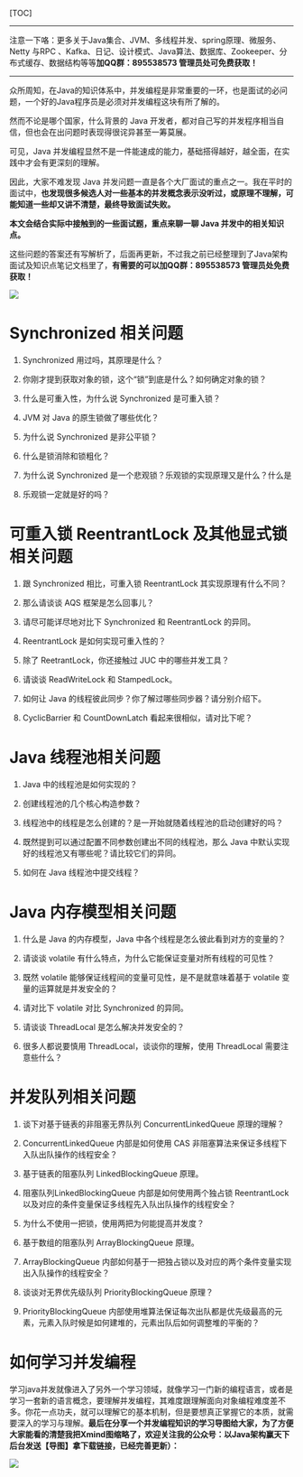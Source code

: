 [TOC]

------

注意一下咯：更多关于Java集合、JVM、多线程并发、spring原理、微服务、Netty 与RPC 、Kafka、日记、设计模式、Java算法、数据库、Zookeeper、分布式缓存、数据结构等等**加QQ群：895538573 管理员处可免费获取！**

------

众所周知，在Java的知识体系中，并发编程是非常重要的一环，也是面试的必问题，一个好的Java程序员是必须对并发编程这块有所了解的。

然而不论是哪个国家，什么背景的 Java 开发者，都对自己写的并发程序相当自信，但也会在出问题时表现得很诧异甚至一筹莫展。

可见，Java 并发编程显然不是一件能速成的能力，基础搭得越好，越全面，在实践中才会有更深刻的理解。

因此，大家不难发现 Java 并发问题一直是各个大厂面试的重点之一。我在平时的面试中，**也发现很多候选人对一些基本的并发概念表示没听过，或原理不理解，可能知道一些却又讲不清楚，最终导致面试失败。**

**本文会结合实际中接触到的一些面试题，重点来聊一聊 Java 并发中的相关知识点。**

这些问题的答案还有写解析了，后面再更新，不过我之前已经整理到了Java架构面试及知识点笔记文档里了，**有需要的可以加QQ群：895538573 管理员处免费获取！**

![](https://upload-images.jianshu.io/upload_images/11474088-c58e23306dc23c2f.png?imageMogr2/auto-orient/strip%7CimageView2/2/w/1240)

# **Synchronized 相关问题**

1.  Synchronized 用过吗，其原理是什么？

2.  你刚才提到获取对象的锁，这个“锁”到底是什么？如何确定对象的锁？

3.  什么是可重入性，为什么说 Synchronized 是可重入锁？

4.  JVM 对 Java 的原生锁做了哪些优化？

5.  为什么说 Synchronized 是非公平锁？

6.  什么是锁消除和锁粗化？

7.  为什么说 Synchronized 是一个悲观锁？乐观锁的实现原理又是什么？什么是

8.  乐观锁一定就是好的吗？

# **可重入锁 ReentrantLock 及其他显式锁相关问题**

1.  跟 Synchronized 相比，可重入锁 ReentrantLock 其实现原理有什么不同？

2.  那么请谈谈 AQS 框架是怎么回事儿？

3.  请尽可能详尽地对比下 Synchronized 和 ReentrantLock 的异同。

4.  ReentrantLock 是如何实现可重入性的？

5.  除了 ReetrantLock，你还接触过 JUC 中的哪些并发工具？

6.  请谈谈 ReadWriteLock 和 StampedLock。

7.  如何让 Java 的线程彼此同步？你了解过哪些同步器？请分别介绍下。

8.  CyclicBarrier 和 CountDownLatch 看起来很相似，请对比下呢？

# **Java 线程池相关问题**

1.  Java 中的线程池是如何实现的？

2.  创建线程池的几个核心构造参数？

3.  线程池中的线程是怎么创建的？是一开始就随着线程池的启动创建好的吗？

4.  既然提到可以通过配置不同参数创建出不同的线程池，那么 Java 中默认实现好的线程池又有哪些呢？请比较它们的异同。

5.  如何在 Java 线程池中提交线程？

# **Java 内存模型相关问题**

1.  什么是 Java 的内存模型，Java 中各个线程是怎么彼此看到对方的变量的？

2.  请谈谈 volatile 有什么特点，为什么它能保证变量对所有线程的可见性？

3.  既然 volatile 能够保证线程间的变量可见性，是不是就意味着基于 volatile 变量的运算就是并发安全的？

4.  请对比下 volatile 对比 Synchronized 的异同。

5.  请谈谈 ThreadLocal 是怎么解决并发安全的？

6.  很多人都说要慎用 ThreadLocal，谈谈你的理解，使用 ThreadLocal 需要注意些什么？

# **并发队列相关问题**

1.  谈下对基于链表的非阻塞无界队列 ConcurrentLinkedQueue 原理的理解？

2.  ConcurrentLinkedQueue 内部是如何使用 CAS 非阻塞算法来保证多线程下入队出队操作的线程安全？

3.  基于链表的阻塞队列 LinkedBlockingQueue 原理。

4.  阻塞队列LinkedBlockingQueue 内部是如何使用两个独占锁 ReentrantLock 以及对应的条件变量保证多线程先入队出队操作的线程安全？

5.  为什么不使用一把锁，使用两把为何能提高并发度？

6.  基于数组的阻塞队列 ArrayBlockingQueue 原理。

7.  ArrayBlockingQueue 内部如何基于一把独占锁以及对应的两个条件变量实现出入队操作的线程安全？

8.  谈谈对无界优先级队列 PriorityBlockingQueue 原理？

9.  PriorityBlockingQueue 内部使用堆算法保证每次出队都是优先级最高的元素，元素入队时候是如何建堆的，元素出队后如何调整堆的平衡的？

# **如何学习并发编程**

学习java并发就像进入了另外一个学习领域，就像学习一门新的编程语言，或者是学习一套新的语言概念，要理解并发编程，其难度跟理解面向对象编程难度差不多。你花一点功夫，就可以理解它的基本机制，但是要想真正掌握它的本质，就需要深入的学习与理解。**最后在分享一个并发编程知识的学习导图给大家，为了方便大家能看的清楚我把Xmind图缩略了，欢迎关注我的公众号：以Java架构赢天下 后台发送【导图】拿下载链接，已经完善更新）：**

![](http://p3.pstatp.com/large/pgc-image/ecbdbccf387348aa8f392b31bfd6af21)
